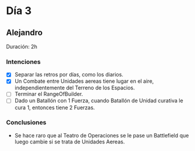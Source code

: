 ﻿# Día 3

## Alejandro

Duración: 2h

### Intenciones

- [X] Separar las retros por días, como los diarios.
- [X] Un Combate entre Unidades aereas tiene lugar en el aire, independientemente del Terreno de los Espacios.
- [ ] Terminar el RangeOfBuilder.
- [ ] Dado un Batallón con 1 Fuerza, cuando Batallón de Unidad curativa le cura 1, entonces tiene 2 Fuerzas.

### Conclusiones
- Se hace raro que al Teatro de Operaciones se le pase un Battlefield que luego cambie si se trata de Unidades Aereas.